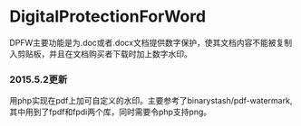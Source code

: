 # DigitalProtectionForWord

DPFW主要功能是为.doc或者.docx文档提供数字保护，使其文档内容不能被复制入剪贴板，并且在文档购买者下载时加上数字水印。

### 2015.5.2更新
用php实现在pdf上加可自定义的水印。主要参考了binarystash/pdf-watermark,其中用到了fpdf和fpdi两个库，同时需要令php支持png。
